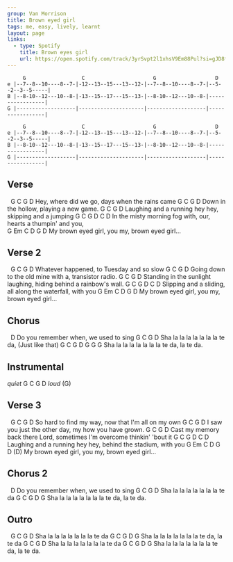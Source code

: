 ```yaml
---
group: Van Morrison
title: Brown eyed girl
tags: me, easy, lively, learnt
layout: page
links:
  - type: Spotify 
    title: Brown eyes girl
    url: https://open.spotify.com/track/3yrSvpt2l1xhsV9Em88Pul?si=gJD8fhPLQumZOmJabqDfEg
---
```


```chordpro
     G                  C                      G                   D
e |--7--8--10----8--7-|-12--13--15---13--12-|--7--8--10----8--7-|--5--2--3--5-----|
B |--8-10--12---10--8-|-13--15--17---15--13-|--8-10--12---10--8-|-----------------|
G |-------------------|---------------------|-------------------|-----------------|

     G                  C                      G                   D
e |--7--8--10----8--7-|-12--13--15---13--12-|--7--8--10----8--7-|--5--2--3--5-----|
B |--8-10--12---10--8-|-13--15--17---15--13-|--8-10--12---10--8-|-----------------|
G |-------------------|---------------------|-------------------|-----------------|
```

## Verse

&nbsp;    G                C    G               D
Hey, where did we go, days when the rains came
     G          C     G           D
Down in the hollow, playing a new game.
     G                 C               G               D
Laughing and a running hey hey, skipping and a jumping
     G             C                G     D                     C   D
In the misty morning fog with, our, hearts a thumpin' and you,  
              G   Em C     D             G      D
My brown eyed girl,   you my, brown eyed girl...

## Verse 2

&nbsp;    G         C        G               D
Whatever happened, to Tuesday and so slow
     G                  C               G           D
Going down to the old mine with a, transistor radio.
     G                C                 G                  D
Standing in the sunlight laughing, hiding behind a rainbow's wall.
     G               C       G              D               C   D
Slipping and a sliding, all along the waterfall, with you
              G   Em C     D             G     D
My brown eyed girl,   you my, brown eyed girl...

## Chorus

&nbsp;                     D
Do you remember when, we used to sing
     G           C        G       D
Sha la la la la la la la te da, (Just like that)
     G           C        G       D         G   G G
Sha la la la la la la la te da, la te da.

## Instrumental

*quiet*  G C G D  *loud* (G)

## Verse 3

&nbsp;    G            C          G             D
So hard to find my way, now that I'm all on my own
     G          C                  G       D
I saw you just the other day, my how you have grown.
     G               C               G                  D
Cast my memory back there Lord, sometimes I'm overcome thinkin' 'bout it
     G               C               G            D            C   D
Laughing and a running hey hey, behind the stadium, with you
              G   Em C     D             G     D (D)
My brown eyed girl,   you my, brown eyed girl...

## Chorus 2

&nbsp;                     D
Do you remember when, we used to sing
     G           C        G       D
Sha la la la la la la la te da
     G           C        G       D         G
Sha la la la la la la la te da, la te da.

## Outro

&nbsp;    G           C        G       D
Sha la la la la la la la te da
     G           C        G       D         G
Sha la la la la la la la te da, la te da
     G           C        G       D
Sha la la la la la la la te da
     G           C        G       D         G
Sha la la la la la la la te da, la te da.
